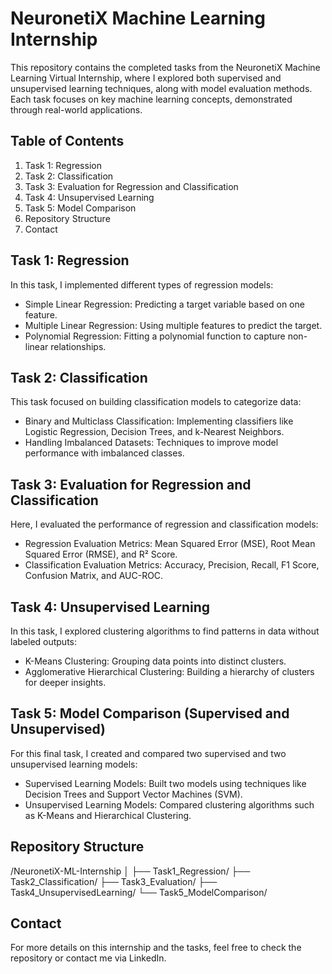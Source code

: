 # NeuronetiX Machine Learning Internship
This repository contains the completed tasks from the NeuronetiX Machine Learning Virtual Internship, where I explored both supervised and unsupervised learning techniques, along with model evaluation methods. Each task focuses on key machine learning concepts, demonstrated through real-world applications.

## Table of Contents

1. Task 1: Regression
2. Task 2: Classification
3. Task 3: Evaluation for Regression and Classification
4. Task 4: Unsupervised Learning
5. Task 5: Model Comparison
6. Repository Structure
7. Contact

## Task 1: Regression
In this task, I implemented different types of regression models:

- Simple Linear Regression: Predicting a target variable based on one feature.
- Multiple Linear Regression: Using multiple features to predict the target.
- Polynomial Regression: Fitting a polynomial function to capture non-linear relationships.

## Task 2: Classification
This task focused on building classification models to categorize data:

- Binary and Multiclass Classification: Implementing classifiers like Logistic Regression, Decision Trees, and k-Nearest Neighbors.
- Handling Imbalanced Datasets: Techniques to improve model performance with imbalanced classes.


## Task 3: Evaluation for Regression and Classification
Here, I evaluated the performance of regression and classification models:

- Regression Evaluation Metrics: Mean Squared Error (MSE), Root Mean Squared Error (RMSE), and R² Score.
- Classification Evaluation Metrics: Accuracy, Precision, Recall, F1 Score, Confusion Matrix, and AUC-ROC.

## Task 4: Unsupervised Learning
In this task, I explored clustering algorithms to find patterns in data without labeled outputs:

- K-Means Clustering: Grouping data points into distinct clusters.
- Agglomerative Hierarchical Clustering: Building a hierarchy of clusters for deeper insights.

## Task 5: Model Comparison (Supervised and Unsupervised)
For this final task, I created and compared two supervised and two unsupervised learning models:

- Supervised Learning Models: Built two models using techniques like Decision Trees and Support Vector Machines (SVM).
- Unsupervised Learning Models: Compared clustering algorithms such as K-Means and Hierarchical Clustering.


## Repository Structure

/NeuronetiX-ML-Internship
│
├── Task1_Regression/
├── Task2_Classification/
├── Task3_Evaluation/
├── Task4_UnsupervisedLearning/
└── Task5_ModelComparison/



## Contact
For more details on this internship and the tasks, feel free to check the repository or contact me via LinkedIn.


